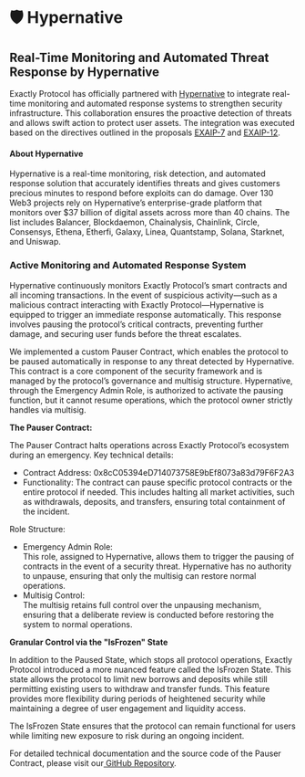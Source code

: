 # 🛡️ Hypernative



## Real-Time Monitoring and Automated Threat Response by Hypernative

Exactly Protocol has officially partnered with [Hypernative](https://www.hypernative.io/) to integrate real-time monitoring and automated response systems to strengthen security infrastructure. This collaboration ensures the proactive detection of threats and allows swift action to protect user assets. The integration was executed based on the directives outlined in the proposals [EXAIP-7](https://gov.exact.ly/#/proposal/0x1d9916b71607aa8ff50394318ee6892665ffb96dc7ad3e7e4df7c36e04123001) and [EXAIP-12](https://gov.exact.ly/#/proposal/0xa0dade37527b9f37340b89a2ebe5929cceba22fbff1d627301322315a22e5a7f).

#### About Hypernative

Hypernative is a real-time monitoring, risk detection, and automated response solution that accurately identifies threats and gives customers precious minutes to respond before exploits can do damage. Over 130 Web3 projects rely on Hypernative’s enterprise-grade platform that monitors over $37 billion of digital assets across more than 40 chains. The list includes Balancer, Blockdaemon, Chainalysis, Chainlink, Circle, Consensys, Ethena, Etherfi, Galaxy, Linea, Quantstamp, Solana, Starknet, and Uniswap.

### **Active Monitoring and Automated Response System**

Hypernative continuously monitors Exactly Protocol’s smart contracts and all incoming transactions. In the event of suspicious activity—such as a malicious contract interacting with Exactly Protocol—Hypernative is equipped to trigger an immediate response automatically. This response involves pausing the protocol’s critical contracts, preventing further damage, and securing user funds before the threat escalates.

We implemented a custom Pauser Contract, which enables the protocol to be paused automatically in response to any threat detected by Hypernative. This contract is a core component of the security framework and is managed by the protocol’s governance and multisig structure. Hypernative, through the Emergency Admin Role, is authorized to activate the pausing function, but it cannot resume operations, which the protocol owner strictly handles via multisig.

**The Pauser Contract:**

The Pauser Contract halts operations across Exactly Protocol’s ecosystem during an emergency. Key technical details:

* Contract Address: 0x8cC05394eD714073758E9bEf8073a83d79F6F2A3
* Functionality: The contract can pause specific protocol contracts or the entire protocol if needed. This includes halting all market activities, such as withdrawals, deposits, and transfers, ensuring total containment of the incident.

Role Structure:

* Emergency Admin Role:\
  This role, assigned to Hypernative, allows them to trigger the pausing of contracts in the event of a security threat. Hypernative has no authority to unpause, ensuring that only the multisig can restore normal operations.
* Multisig Control:\
  The multisig retains full control over the unpausing mechanism, ensuring that a deliberate review is conducted before restoring the system to normal operations.

**Granular Control via the "IsFrozen" State**

In addition to the Paused State, which stops all protocol operations, Exactly Protocol introduced a more nuanced feature called the IsFrozen State. This state allows the protocol to limit new borrows and deposits while still permitting existing users to withdraw and transfer funds. This feature provides more flexibility during periods of heightened security while maintaining a degree of user engagement and liquidity access.

The IsFrozen State ensures that the protocol can remain functional for users while limiting new exposure to risk during an ongoing incident.

For detailed technical documentation and the source code of the Pauser Contract, please visit our[ GitHub Repository](https://github.com/exactly/protocol/blob/main/contracts/periphery/Pauser.sol).

